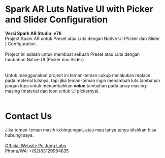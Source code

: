# Spark AR Luts Native UI with Picker and Slider Configuration
<b>Versi Spark AR Studio: v76</b>
<br>
Project Spark AR untuk Preset atau Luts dengan Native UI (Picker dan Slider ) Configuration.
<br>
<br>
Project ini adalah untuk membuat sebuah Preset atau Luts dengan tambahan Native UI (Picker dan Slider)
<br>
<br>
<br>
Untuk menggunakan project ini teman-teman cukup melakukan replace pada material lutsnya, tapi jika teman-teman ingin menambah  luts tambahan jangan lupa untuk menambahkan <b><i>value</i></b> tambahan pada array masing-masing (material dan icon untuk UI pickernya).
<br>
<br>
# Contact Us
Jika teman-teman masih kebingungan, atau mau tanya tanya silahkan bisa hubungi saya.
<br>
<br>
<a href="https://laluzulfakar.com">Official Website Pe Jung Labs</a>
<br>
Phone/WA: +(62)83129994835
